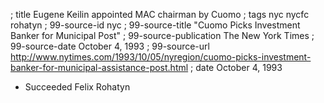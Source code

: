 ; title Eugene Keilin appointed MAC chairman by Cuomo
; tags nyc nycfc rohatyn
; 99-source-id nyc
; 99-source-title "Cuomo Picks Investment Banker for Municipal Post"
; 99-source-publication The New York Times
; 99-source-date October 4, 1993
; 99-source-url http://www.nytimes.com/1993/10/05/nyregion/cuomo-picks-investment-banker-for-municipal-assistance-post.html
; date October 4, 1993

- Succeeded Felix Rohatyn
